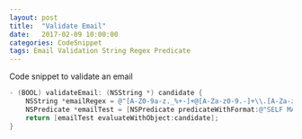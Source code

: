```yaml
---
layout: post
title:  "Validate Email"
date:   2017-02-09 10:00:00
categories: CodeSnippet
tags: Email Validation String Regex Predicate
---
```


Code snippet to validate an email

```Objective-C
- (BOOL) validateEmail: (NSString *) candidate {
    NSString *emailRegex = @"[A-Z0-9a-z._%+-]+@[A-Za-z0-9.-]+\\.[A-Za-z]{2,4}";
    NSPredicate *emailTest = [NSPredicate predicateWithFormat:@"SELF MATCHES %@", emailRegex];
    return [emailTest evaluateWithObject:candidate];
}
```

